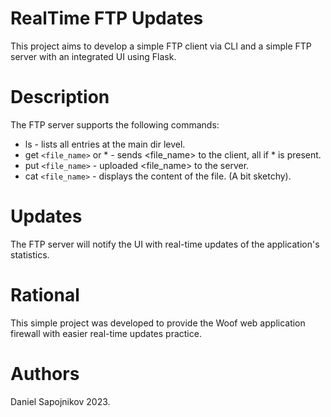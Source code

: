 # RealTime FTP Updates
This project aims to develop a simple FTP client via CLI and a simple FTP server with an integrated UI using Flask.

# Description
The FTP server supports the following commands:
  * ls - lists all entries at the main dir level.
  * get `<file_name>` or * - sends <file_name> to the client, all if * is present.
  * put `<file_name>` - uploaded <file_name> to the server.
  * cat `<file_name>` - displays the content of the file. (A bit sketchy).

# Updates
The FTP server will notify the UI with real-time updates of the application's statistics.

# Rational
This simple project was developed to provide the Woof web application firewall with easier real-time updates practice.

# Authors
Daniel Sapojnikov 2023.

